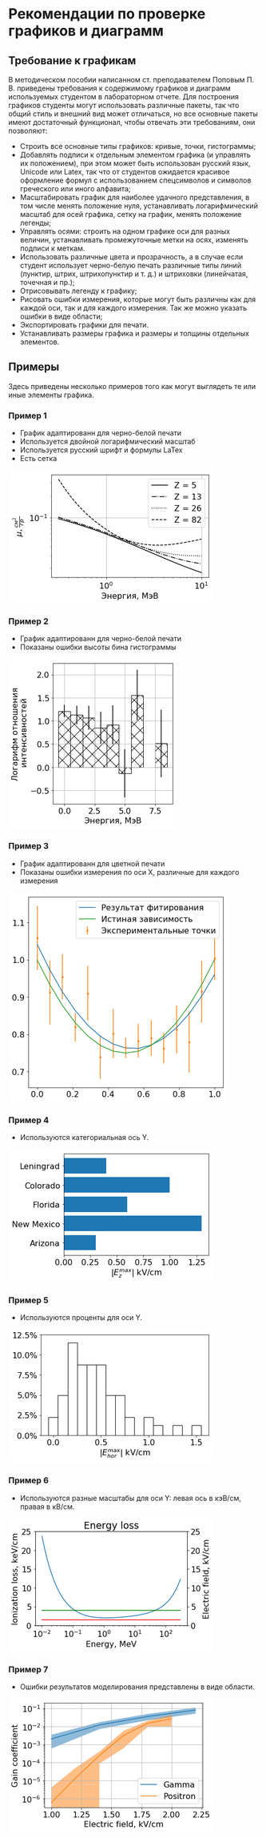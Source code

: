 # Рекомендации по проверке графиков и диаграмм

## Требование к графикам

В методическом пособии написанном ст. преподавателем Поповым П. В. приведены требования к содержимому графиков и диаграмм используемых студентом в лабораторном отчете.
Для построения графиков студенты могут использовать различные пакеты, так что общий стиль и внешний вид может отличаться, но все основные пакеты имеют достаточный функционал, чтобы отвечать эти требованиям, они позволяют:

* Строить все основные типы графиков: кривые, точки, гистограммы;
* Добавлять подписи к отдельным элементом графика (и управлять их положением), при этом может быть использован русский язык, Unicode или Latex, так что от студентов ожидается красивое оформление формул с использованием спецсимволов и  символов греческого или иного алфавита;
* Масштабировать график для наиболее удачного представления, в том числе менять положение нуля, устанавливать логарифмический масштаб для осей графика,  сетку на график, менять положение легенды;
* Управлять осями: строить на одном графике оси для разных величин, устанавливать промежуточные метки на осях, изменять подписи к меткам.
* Использовать различные цвета и прозрачность, а в случае если студент использует черно-белую печать различные типы линий (пунктир, штрих, штрихопунктир и т. д.) и штриховки (линейчатая, точечная и пр.);
* Отрисовывать легенду к графику;
* Рисовать ошибки измерения, которые могут быть различны как для каждой оси, так и для каждого измерения. Так же можно указать ошибки в виде области;
* Экспортировать графики для печати.
* Устанавливать размеры графика и размеры и толщины отдельных элементов.

## Примеры

Здесь приведены несколько примеров того как могут выглядеть те или иные элементы графика.

### Пример 1

* График адаптированн для черно-белой печати
* Используется двойной логарифмический масштаб
* Используется русский шрифт и формулы LaTex
* Есть сетка

![Пример 1](example_01.png)

### Пример 2

* График адаптированн для черно-белой печати
* Показаны ошибки высоты бина гистограммы

![Пример 2](example_02.png)

### Пример 3

* График адаптированн для цветной печати
* Показаны ошибки измерения по оси X, различные для каждого измерения

![Пример 3](example_03.png)

### Пример 4

* Используются категориальная ось Y.

![Пример 4](example_04.png)

### Пример 5

* Используются проценты для оси Y.

![Пример 5](example_05.png)

### Пример 6

* Используются разные масштабы для оси Y: левая ось в кэВ/см, правая в кВ/см.

![Пример 6](example_06.png)

### Пример 7

* Ошибки результатов моделирования представлены в виде области.

![Пример 7](example_07.png)
